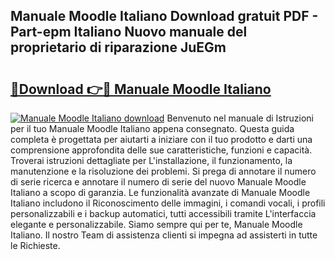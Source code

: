## Manuale Moodle Italiano Download gratuit PDF - Part-epm Italiano Nuovo manuale del proprietario di riparazione JuEGm

# <h2><a href="http://dfgezkr.blite.top/?on=Manuale+Moodle+Italiano">🔗Download 👉🔴 Manuale Moodle Italiano</a></h2>

[![Manuale Moodle Italiano download](https://i.imgur.com/lujVjoI.png)](http://dfgezkr.blite.top/?on=Manuale+Moodle+Italiano)
Benvenuto nel manuale di Istruzioni per il tuo Manuale Moodle Italiano appena consegnato. Questa guida completa è progettata per aiutarti a iniziare con il tuo prodotto e darti una comprensione approfondita delle sue caratteristiche, funzioni e capacità. Troverai istruzioni dettagliate per L'installazione, il funzionamento, la manutenzione e la risoluzione dei problemi. Si prega di annotare il numero di serie ricerca e annotare il numero di serie del nuovo Manuale Moodle Italiano a scopo di garanzia. Le funzionalità avanzate di Manuale Moodle Italiano includono il Riconoscimento delle immagini, i comandi vocali, i profili personalizzabili e i backup automatici, tutti accessibili tramite L'interfaccia elegante e personalizzabile. Siamo sempre qui per te, Manuale Moodle Italiano. Il nostro Team di assistenza clienti si impegna ad assisterti in tutte le Richieste.
